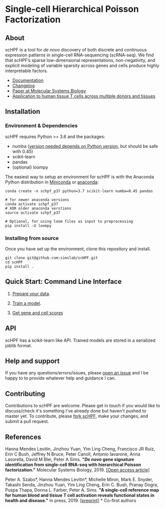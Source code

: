 # Single-cell Hierarchical Poisson Factorization

## About
scHPF is a tool for _de novo_ discovery of both discrete and continuous expression patterns in single-cell RNA\-sequencing (scRNA-seq). We find that scHPF’s sparse low-dimensional representations, non-negativity, and explicit modeling of variable sparsity across genes and cells produce highly interpretable factors.

- [Documentation](https://schpf.readthedocs.io/en/latest/)
- [Changelog](https://schpf.readthedocs.io/en/latest/changelog.html)
- [Paper at Molecular Systems Biology](http://msb.embopress.org/content/15/2/e8557.full.pdf)
- [Application to human tissue T cells across multiple donors and tissues](https://www.biorxiv.org/content/10.1101/555557v1) 

##  Installation
### Environment & Dependencies
scHPF requires Python >= 3.6 and the packages:
- numba ([version needed depends on Python version](https://schpf.readthedocs.io/en/latest/install.html#numba-compatibility), but should be safe with 0.45)
- scikit-learn
- pandas
- (optional) loompy

The easiest way to setup an environment for scHPF is with the Anaconda
Python distribution in [Miniconda](https://conda.io/miniconda.html) or
[anaconda](https://www.continuum.io/downloads):

```
conda create -n schpf_p37 python=3.7 scikit-learn numba=0.45 pandas

# for newer anaconda versions
conda activate schpf_p37
# XOR older anaconda verstions
source activate schpf_p37

# Optional, for using loom files as input to preprocessing
pip install -U loompy
```

### Installing from source
Once you have set up the environment, clone this repository and install.
```
git clone git@github.com:simslab/scHPF.git
cd scHPF
pip install .
```

## Quick Start: Command Line Interface

1. [Prepare your data](https://schpf.readthedocs.io/en/latest/prep-cli.html). 

2. [Train a model](https://schpf.readthedocs.io/en/latest/train-cli.html).

3. [Get gene and cell scores](https://schpf.readthedocs.io/en/latest/score-cli.html)


## API
scHPF has a scikit-learn like API. Trained models are stored in a serialized
joblib format.


## Help and support
If you have any questions/errors/issues, please [open an issue](https://github.com/simslab/scHPF/issues/new) 
and I be happy to to provide whatever help and guidance I can.


## Contributing
Contributions to scHPF are welcome. Please get in touch if you would like to
discuss/check it's something I've already done but haven't pushed to master yet.
To contribute, please [fork
scHPF](https://github.com/simslab/scHPF/issues#fork-destination-box), make your
changes, and submit a pull request.

##  References
Hanna Mendes Levitin, Jinzhou Yuan, Yim Ling Cheng, Francisco JR Ruiz, Erin C Bush, 
Jeffrey N Bruce, Peter Canoll, Antonio Iavarone, Anna Lasorella, David M Blei, Peter A Sims.
__"*De novo* gene signature identification from single‐cell RNA‐seq with hierarchical Poisson 
factorization."__ Molecular Systems Biology, 2019. [[Open access article]](http://msb.embopress.org/content/15/2/e8557.full.pdf)

Peter A. Szabo\*, Hanna Mendes Levitin\*, Michelle Miron, Mark E. Snyder, Takashi Senda, 
Jinzhou Yuan, Yim Ling Cheng, Erin C. Bush, Pranay Dogra, Puspa Thapa, Donna L. Farber, 
Peter A. Sims. __"A single-cell reference map for human blood and tissue T cell 
activation reveals functional states in health and disease."__ In press, 2019. 
[[preprint]](https://www.biorxiv.org/content/10.1101/555557v1)
\* Co-first authors

